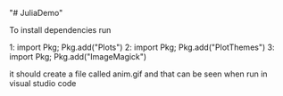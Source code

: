"# JuliaDemo" 

To install dependencies run 

1: import Pkg; Pkg.add("Plots")
2: import Pkg; Pkg.add("PlotThemes")
3: import Pkg; Pkg.add("ImageMagick")

it should create a file called anim.gif and that can be seen when run in visual studio code